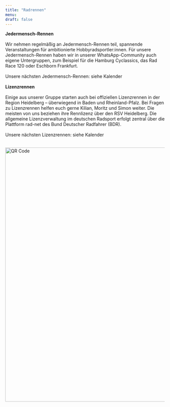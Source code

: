 ```yaml
---
title: "Radrennen"
menu:
draft: false
---
```

**Jedermensch-Rennen**
<div style="margin-top: 1.0rem;"></div>

Wir nehmen regelmäßig an Jedermensch-Rennen teil, spannende Veranstaltungen für ambitionierte Hobbyradsportler:innen. Für unsere Jedermensch-Rennen haben wir in unserer WhatsApp-Community auch eigene Untergruppen, zum Beispiel für die Hamburg Cyclassics, das Rad Race 120 oder Eschborn Frankfurt.

<div style="margin-top: 1.0rem;"></div>

Unsere nächsten Jedermensch-Rennen: siehe Kalender
<div style="margin-top: 1.0rem;"></div>

**Lizenzrennen**
<div style="margin-top: 1.0rem;"></div>

Einige aus unserer Gruppe starten auch bei offiziellen Lizenzrennen in der Region Heidelberg – überwiegend in Baden und Rheinland-Pfalz. Bei Fragen zu Lizenzrennen helfen euch gerne Kilian, Moritz und Simon weiter. Die meisten von uns beziehen ihre Rennlizenz über den RSV Heidelberg. Die allgemeine Lizenzverwaltung im deutschen Radsport erfolgt zentral über die Plattform rad-net des Bund Deutscher Radfahrer (BDR).
<div style="margin-top: 1.0rem;"></div>

Unsere nächsten Lizenzrennen: siehe Kalender 
<div style="margin-top: 1.0rem;"></div>

<div style="margin-top: 2rem; text-align: left;">
  <img src="/images/radrennen.jpg" alt="QR Code" width="800">
</div>

